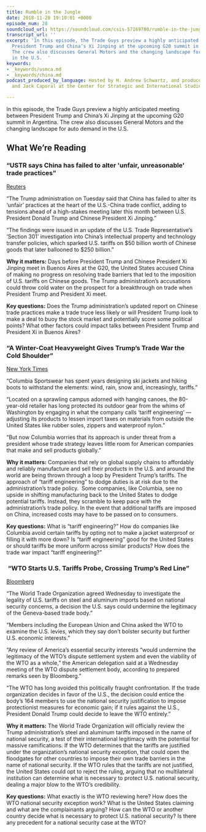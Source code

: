 ```yaml
---
title: Rumble in the Jungle
date: 2018-11-28 19:10:01 +0000
episode_num: 28
soundcloud_url: https://soundcloud.com/csis-57169780/rumble-in-the-jungle
transcript_url: ''
excerpt: 'In this episode, the Trade Guys preview a highly anticipated meeting between
  President Trump and China’s Xi Jinping at the upcoming G20 summit in Argentina.
  The crew also discusses General Motors and the changing landscape for auto demand
  in the U.S.  '
keywords:
- _keywords/usmca.md
- _keywords/china.md
podcast_produced_by_language: Hosted by H. Andrew Schwartz, and produced by Yumi Araki
  and Jack Caporal at the Center for Strategic and International Studies in Washington.

---
```

In this episode, the Trade Guys preview a highly anticipated meeting between President Trump and China’s Xi Jinping at the upcoming G20 summit in Argentina. The crew also discusses General Motors and the changing landscape for auto demand in the U.S.  

## What We’re Reading

### “USTR says China has failed to alter 'unfair, unreasonable' trade practices” 

[Reuters](https://www.reuters.com/article/us-usa-trade-china/ustr-says-china-has-failed-to-alter-unfair-unreasonable-trade-practices-idUSKCN1NP2NU) 

“The Trump administration on Tuesday said that China has failed to alter its ‘unfair’ practices at the heart of the U.S.-China trade conflict, adding to tensions ahead of a high-stakes meeting later this month between U.S. President Donald Trump and Chinese President Xi Jinping.”

“The findings were issued in an update of the U.S. Trade Representative’s ‘Section 301’ investigation into China’s intellectual property and technology transfer policies, which sparked U.S. tariffs on $50 billion worth of Chinese goods that later ballooned to $250 billion.”

**Why it matters:** Days before President Trump and Chinese President Xi Jinping meet in Buenos Aires at the G20, the United States accused China of making no progress on resolving trade barriers that led to the imposition of U.S. tariffs on Chinese goods. The Trump administration’s accusations could throw cold water on the prospect for a breakthrough on trade when President Trump and President Xi meet. 

**Key questions:** Does the Trump administration’s updated report on Chinese trade practices make a trade truce less likely or will President Trump look to make a deal to buoy the stock market and potentially score some political points? What other factors could impact talks between President Trump and President Xi in Buenos Aires?

### “A Winter-Coat Heavyweight Gives Trump’s Trade War the Cold Shoulder” 

[New York Times](https://www.nytimes.com/2018/11/23/business/economy/columbia-sportswear-trump-trade-war.html)

“Columbia Sportswear has spent years designing ski jackets and hiking boots to withstand the elements: wind, rain, snow and, increasingly, tariffs.”

“Located on a sprawling campus adorned with hanging canoes, the 80-year-old retailer has long protected its outdoor gear from the whims of Washington by engaging in what the company calls ‘tariff engineering’ — adjusting its products to lessen import taxes on materials from outside the United States like rubber soles, zippers and waterproof nylon.”

“But now Columbia worries that its approach is under threat from a president whose trade strategy leaves little room for American companies that make and sell products globally.”

**Why it matters:** Companies that rely on global supply chains to affordably and reliably manufacture and sell their products in the U.S. and around the world are being thrown through a loop by President Trump’s tariffs. The approach of “tariff engineering” to dodge duties is at risk due to the administration’s trade policy.  Some companies, like Columbia, see no upside in shifting manufacturing back to the United States to dodge potential tariffs. Instead, they scramble to keep pace with the administration’s trade policy. In the event that additional tariffs are imposed on China, increased costs may have to be passed on to consumers. 

**Key questions:** What is “tariff engineering?” How do companies like Columbia avoid certain tariffs by opting not to make a jacket waterproof or filling it with more down? Is “tariff engineering” good for the United States or should tariffs be more uniform across similar products? How does the trade war impact “tariff engineering?”

###  “WTO Starts U.S. Tariffs Probe, Crossing Trump’s Red Line” 

[Bloomberg](https://www.bloomberg.com/news/articles/2018-11-21/trump-s-steel-aluminum-tariffs-to-be-investigated-by-wto-panel)

“The World Trade Organization agreed Wednesday to investigate the legality of U.S. tariffs on steel and aluminum imports based on national security concerns, a decision the U.S. says could undermine the legitimacy of the Geneva-based trade body.”

“Members including the European Union and China asked the WTO to examine the U.S. levies, which they say don’t bolster security but further U.S. economic interests.”

“Any review of America’s essential security interests “would undermine the legitimacy of the WTO’s dispute settlement system and even the viability of the WTO as a whole,” the American delegation said at a Wednesday meeting of the WTO dispute settlement body, according to prepared remarks seen by Bloomberg.”

“The WTO has long avoided this politically fraught confrontation. If the trade organization decides in favor of the U.S., the decision could entice the body’s 164 members to use the national security justification to impose protectionist measures for economic gain; if it rules against the U.S., President Donald Trump could decide to leave the WTO entirely.”

**Why it matters:** The World Trade Organization will officially review the Trump administration’s steel and aluminum tariffs imposed in the name of national security, a test of their international legitimacy with the potential for massive ramifications. If the WTO determines that the tariffs are justified under the organization’s national security exception, that could open the floodgates for other countries to impose their own trade barriers in the name of national security. If the WTO rules that the tariffs are not justified, the United States could opt to reject the ruling, arguing that no multilateral institution can determine what is necessary to protect U.S. national security, dealing a major blow to the WTO’s credibility.

**Key questions:** What exactly is the WTO reviewing here? How does the WTO national security exception work? What is the United States claiming and what are the complainants arguing? How can the WTO or another country decide what is necessary to protect U.S. national security? Is there any precedent for a national security case at the WTO?

 